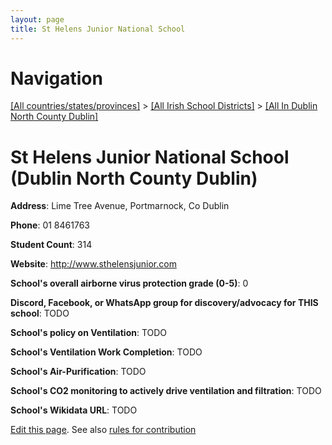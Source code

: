 ```yaml
---
layout: page
title: St Helens Junior National School
---
```

# Navigation

[[All countries/states/provinces]](../../..) > [[All Irish School Districts]](../..) > [[All In Dublin North County Dublin]](..)

# St Helens Junior National School (Dublin North County Dublin)

**Address**: Lime Tree Avenue, Portmarnock, Co Dublin

**Phone**: 01 8461763

**Student Count**: 314

**Website**: <http://www.sthelensjunior.com>

**School's overall airborne virus protection grade (0-5)**: 0

**Discord, Facebook, or WhatsApp group for discovery/advocacy for THIS school**: TODO

**School's policy on Ventilation**: TODO

**School's Ventilation Work Completion**: TODO

**School's Air-Purification**: TODO

**School's CO2 monitoring to actively drive ventilation and filtration**: TODO

**School's Wikidata URL**: TODO


[Edit this page](https://github.com/ventilate-schools/Ireland/edit/main/./Dublin_North_County_Dublin/St_Helens_Junior_National_School.md). See also [rules for contribution](../../../contribution-rules/)